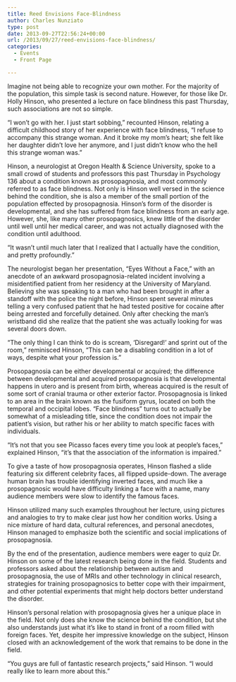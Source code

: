 ```yaml
---
title: Reed Envisions Face-Blindness
author: Charles Nunziato
type: post
date: 2013-09-27T22:56:24+00:00
url: /2013/09/27/reed-envisions-face-blindness/
categories:
  - Events
  - Front Page

---
```

Imagine not being able to recognize your own mother. For the majority of the population, this simple task is second nature. However, for those like Dr. Holly Hinson, who presented a lecture on face blindness this past Thursday, such associations are not so simple.

“I won’t go with her. I just start sobbing,” recounted Hinson, relating a difficult childhood story of her experience with face blindness, “I refuse to accompany this strange woman. And it broke my mom’s heart; she felt like her daughter didn’t love her anymore, and I just didn’t know who the hell this strange woman was.”

Hinson, a neurologist at Oregon Health & Science University, spoke to a small crowd of students and professors this past Thursday in Psychology 136 about a condition known as prosopagnosia, and most commonly referred to as face blindness. Not only is Hinson well versed in the science behind the condition, she is also a member of the small portion of the population effected by prosopagnosia. Hinson’s form of the disorder is developmental, and she has suffered from face blindness from an early age. However, she, like many other prosopagnosics, knew little of the disorder until well until her medical career, and was not actually diagnosed with the condition until adulthood.

“It wasn’t until much later that I realized that I actually have the condition, and pretty profoundly.”

The neurologist began her presentation, “Eyes Without a Face,” with an anecdote of an awkward prosopagnosia-related incident involving a misidentified patient from her residency at the University of Maryland. Believing she was speaking to a man who had been brought in after a standoff with the police the night before, Hinson spent several minutes telling a very confused patient that he had tested positive for cocaine after being arrested and forcefully detained. Only after checking the man’s wristband did she realize that the patient she was actually looking for was several doors down.

“The only thing I can think to do is scream, ‘Disregard!’ and sprint out of the room,” reminisced Hinson, “This can be a disabling condition in a lot of ways, despite what your profession is.”

Prosopagnosia can be either developmental or acquired; the difference between developmental and acquired prosopagnosia is that developmental happens in utero and is present from birth, whereas acquired is the result of some sort of cranial trauma or other exterior factor. Prosopagnosia is linked to an area in the brain known as the fusiform gyrus, located on both the temporal and occipital lobes. “Face blindness” turns out to actually be somewhat of a misleading title, since the condition does not impair the patient’s vision, but rather his or her ability to match specific faces with individuals.

“It’s not that you see Picasso faces every time you look at people’s faces,” explained Hinson, “it’s that the association of the information is impaired.”

To give a taste of how prosopagnosia operates, Hinson flashed a slide featuring six different celebrity faces, all flipped upside-down. The average human brain has trouble identifying inverted faces, and much like a prosopagnosic would have difficulty linking a face with a name, many audience members were slow to identify the famous faces.

Hinson utilized many such examples throughout her lecture, using pictures and analogies to try to make clear just how her condition works. Using a nice mixture of hard data, cultural references, and personal anecdotes, Hinson managed to emphasize both the scientific and social implications of prosopagnosia.

By the end of the presentation, audience members were eager to quiz Dr. Hinson on some of the latest research being done in the field. Students and professors asked about the relationship between autism and prosopagnosia, the use of MRIs and other technology in clinical research, strategies for training prosopagnosics to better cope with their impairment, and other potential experiments that might help doctors better understand the disorder.

Hinson’s personal relation with prosopagnosia gives her a unique place in the field. Not only does she know the science behind the condition, but she also understands just what it’s like to stand in front of a room filled with foreign faces. Yet, despite her impressive knowledge on the subject, Hinson closed with an acknowledgement of the work that remains to be done in the field.

“You guys are full of fantastic research projects,” said Hinson. “I would really like to learn more about this.”